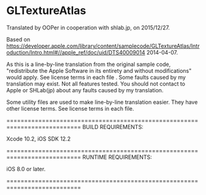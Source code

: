 # GLTextureAtlas

Translated by OOPer in cooperation with shlab.jp, on 2015/12/27.

Based on
<https://developer.apple.com/library/content/samplecode/GLTextureAtlas/Introduction/Intro.html#//apple_ref/doc/uid/DTS40009014>
2014-04-07.

As this is a line-by-line translation from the original sample code, "redistribute the Apple Software in its entirety and without modifications" would apply. See license terms in each file .
Some faults caused by my translation may exist. Not all features tested.
You should not contact to Apple or SHLab(jp) about any faults caused by my translation.

Some utility files are used to make line-by-line translation easier. They have other license terms.
See license terms in each file.

===========================================================================
BUILD REQUIREMENTS:

Xcode 10.2, iOS SDK 12.2

===========================================================================
RUNTIME REQUIREMENTS:

iOS 8.0 or later.

===========================================================================
